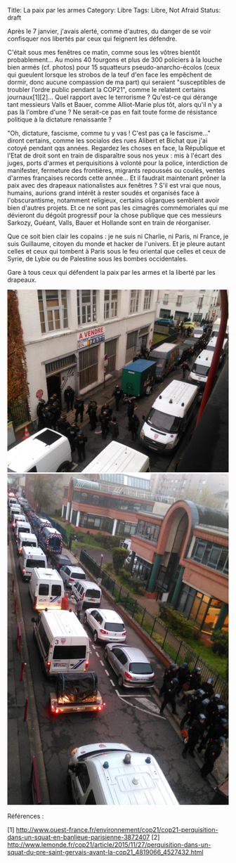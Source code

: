 Title: La paix par les armes
Category: Libre
Tags: Libre, Not Afraid
Status: draft

Après le 7 janvier, j'avais alerté, comme d'autres, du danger de se voir confisquer nos libertés par ceux qui feignent les défendre.

C'était sous mes fenêtres ce matin, comme sous les vôtres bientôt probablement... Au moins 40 fourgons et plus de 300 policiers à la louche bien armés (cf. photos) pour 15 squatteurs pseudo-anarcho-écolos (ceux qui gueulent lorsque les strobos de la teuf d'en face les empêchent de dormir, donc aucune compassion de ma part) qui seraient  "susceptibles de troubler l’ordre public pendant la COP21", comme le relatent certains journaux[1][2]... Quel rapport avec le terrorisme ? Qu'est-ce qui dérange tant messieurs Valls et Bauer, comme Alliot-Marie plus tôt, alors qu'il n'y a pas là l'ombre d'une  ? Ne serait-ce pas en fait toute forme de résistance politique à la dictature renaissante ?

"Oh, dictature, fascisme, comme tu y vas ! C'est pas ça le fascisme..." diront certains, comme les socialos des rues Alibert et Bichat que j'ai cotoyé pendant qqs années. Regardez les choses en face, la République et l'Etat de droit sont en train de disparaître sous nos yeux : mis à l'écart des juges, ports d'armes et perquisitions à volonté pour la police, interdiction de manifester, fermeture des frontières, migrants repoussés ou coulés, ventes d'armes françaises records cette année... Et il faudrait maintenant prôner la paix avec des drapeaux nationalistes aux fenêtres ? S'il est vrai que nous, humains, aurions grand intérêt à rester soudés et organisés face à l'obscurantisme, notamment religieux, certains oligarques semblent avoir bien d'autres projets. Et ce ne sont pas les cimagrés commémoriales qui me dévieront du dégoût progressif pour la chose publique que ces messieurs Sarkozy, Guéant, Valls, Bauer et Hollande sont en train de réorganiser.

Que ce soit bien clair les copains : je ne suis ni Charlie, ni Paris, ni France, je suis Guillaume, citoyen du monde et hacker de l'univers. Et je pleure autant celles et ceux qui tombent à Paris sous le feu oriental que celles et ceux de Syrie, de Lybie ou de Palestine sous les bombes occidentales.

Gare à tous ceux qui défendent la paix par les armes et la liberté par les drapeaux.

![](/images/IMG_20151127_081952.jpg)
![](/images/IMG_20151127_082131.jpg)

Références :

 [1] http://www.ouest-france.fr/environnement/cop21/cop21-perquisition-dans-un-squat-en-banlieue-parisienne-3872407
 [2] http://www.lemonde.fr/cop21/article/2015/11/27/perquisition-dans-un-squat-du-pre-saint-gervais-avant-la-cop21_4819066_4527432.html
